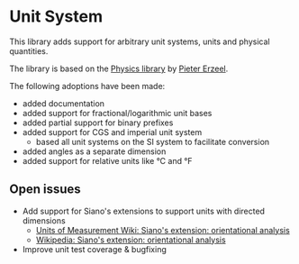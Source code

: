 # Unit System

This library adds support for arbitrary unit systems, units and physical quantities.

The library is based on the [Physics library](https://github.com/Tsjunne/Physics) by [Pieter Erzeel](https://github.com/Tsjunne).

The following adoptions have been made:
- added documentation
- added support for fractional/logarithmic unit bases
- added partial support for binary prefixes
- added support for CGS and imperial unit system
  - based all unit systems on the SI system to facilitate conversion
- added angles as a separate dimension
- added support for relative units like °C and °F

## Open issues

- Add support for Siano's extensions to support units with directed dimensions
  - [Units of Measurement Wiki: Siano's extension: orientational analysis](https://units.fandom.com/wiki/Dimensional_analysis#Siano's_extension:_orientational_analysis)
  - [Wikipedia: Siano's extension: orientational analysis](https://en.wikipedia.org/wiki/Dimensional_analysis#Siano's_extension:_orientational_analysis)
- Improve unit test coverage & bugfixing
